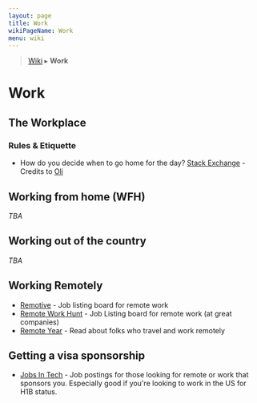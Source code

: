 ```yaml
---
layout: page
title: Work
wikiPageName: Work
menu: wiki
---
```


> [Wiki](Home) ▸ **Work**

# Work

## The Workplace

### Rules & Etiquette

* How do you decide when to go home for the day? [Stack Exchange](http://workplace.stackexchange.com/questions/28338/how-do-you-decide-when-to-go-home-for-the-day) - Credits to [Oli](https://twitter.com/olitreadwell)

## Working from home (WFH)

*TBA*

## Working out of the country

*TBA*

## Working Remotely

* [Remotive](http://jobs.remotive.io/) - Job listing board for remote work
* [Remote Work Hunt](http://www.remoteworkhunt.com/) - Job Listing board for remote work (at great companies)
* [Remote Year](http://www.remoteyear.com/) - Read about folks who travel and work remotely

## Getting a visa sponsorship

* [Jobs In Tech](http://www.jobsintech.io/) - Job postings for those looking for remote or work that sponsors you. Especially good if you're looking to work in the US for H1B status.
